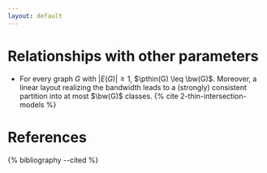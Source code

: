 ```yaml
---
layout: default
---
```

$$
\newcommand{\thin}{\mathsf{thin}}
\newcommand{\pthin}{\mathsf{pthin}}
\newcommand{\bw}{\mathsf{bw}}
$$

# Relationships with other parameters
- For every graph $G$ with $|E(G)|\geq 1$, $\pthin(G) \leq \bw(G)$. Moreover,
a linear layout realizing the bandwidth leads to a (strongly) consistent partition
into at most $\bw(G)$ classes. {% cite 2-thin-intersection-models %}

# References
{% bibliography --cited %}